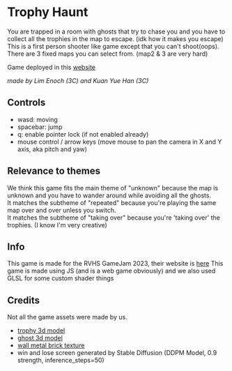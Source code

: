 # Trophy Haunt

You are trapped in a room with ghosts that try to chase you and you have to collect all the trophies in the map to escape. (idk how it makes you escape) </br>
This is a first person shooter like game except that you can't shoot(oops). </br>
There are 3 fixed maps you can select from. (map2 & 3 are very hard)

Game deployed in this [website](https://trophyhaunt.vercel.app/)

*made by Lim Enoch (3C) and Kuan Yue Han (3C)*

## Controls
- wasd: moving
- spacebar: jump
- q: enable pointer lock (if not enabled already)
- mouse control / arrow keys (move mouse to pan the camera in X and Y axis, aka pitch and yaw)

## Relevance to themes
We think this game fits the main theme of "unknown" because the map is unknown and you have to wander around while avoiding all the ghosts.</br>
It matches the subtheme of "repeated" because you're playing the same map over and over unless you switch.</br>
It matches the subtheme of "taking over" because you're 'taking over' the trophies. (I know I'm very creative) 

## Info
This game is made for the RVHS GameJam 2023, their website is [here](https://rvhsgamejam.x10.mx/)
This game is made using JS (and is a web game obviously) and we also used GLSL for some custom shader things

## Credits
Not all the game assets were made by us.

- [trophy 3d model](https://sketchfab.com/3d-models/trophy-cup-e16de5df47f74c1aaf54f7aa16d470d5)
- [ghost 3d model](https://sketchfab.com/3d-models/ghost-7f9a56b3f01e40a99a5ee82d99feb6eb)
- [wall metal brick texture](https://www.freepik.com/free-vector/textures-metal-plates-old-steel-sheets-with-screws-game-background-vector-cartoon-seamless-patterns-industrial-wall-surface-with-iron-panels-grates-with-rivets_23592774.htm#query=game%20wall%20rectangular&position=6&from_view=search&track=ais&uuid=7496e48e-64f3-4195-8eb0-0b8fbe6ab636)
- win and lose screen generated by Stable Diffusion (DDPM Model, 0.9 strength, inference_steps=50)

